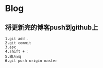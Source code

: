 # Blog
## 将更新完的博客push到github上
```
1.git add .
2.git commit 
3.esc
4.shift + :
5.输入wq
6.git push origin master
```

